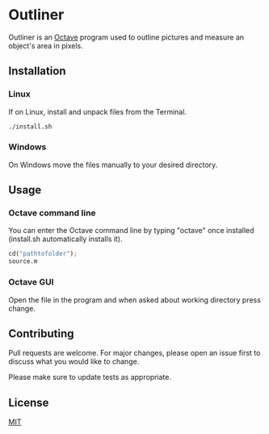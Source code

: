 # Outliner

Outliner is an [Octave](octave.sourceforge.io/) program used to outline pictures and measure an object's area in pixels.


## Installation

### Linux

If on Linux, install and unpack files from the Terminal.

```bash
./install.sh
```

### Windows

On Windows move the files manually to your desired directory.


## Usage

### Octave command line

You can enter the Octave command line by typing "octave" once installed (install.sh automatically installs it).

[//]: # (Used python because of the color similarities, because matlab isn't supported on all markdowns)

```python
cd("pathtofolder");
source.m
```

### Octave GUI

Open the file in the program and when asked about working directory press change.

## Contributing
Pull requests are welcome. For major changes, please open an issue first to discuss what you would like to change.

Please make sure to update tests as appropriate.

## License
[MIT](https://choosealicense.com/licenses/mit/)
